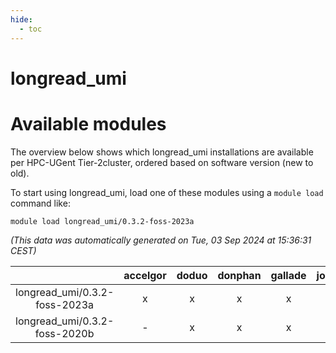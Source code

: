 ```yaml
---
hide:
  - toc
---
```


longread_umi
============

# Available modules


The overview below shows which longread_umi installations are available per HPC-UGent Tier-2cluster, ordered based on software version (new to old).

To start using longread_umi, load one of these modules using a `module load` command like:

```shell
module load longread_umi/0.3.2-foss-2023a
```

*(This data was automatically generated on Tue, 03 Sep 2024 at 15:36:31 CEST)*  

| |accelgor|doduo|donphan|gallade|joltik|shinx|skitty|
| :---: | :---: | :---: | :---: | :---: | :---: | :---: | :---: |
|longread_umi/0.3.2-foss-2023a|x|x|x|x|x|x|x|
|longread_umi/0.3.2-foss-2020b|-|x|x|x|x|-|x|
